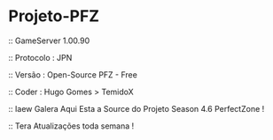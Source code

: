 # Projeto-PFZ

:: GameServer 1.00.90

:: Protocolo : JPN

:: Versão : Open-Source PFZ - Free

:: Coder : Hugo Gomes > TemidoX

:: Iaew Galera Aqui Esta a Source do Projeto Season 4.6 PerfectZone !

:: Tera Atualizações toda semana !
